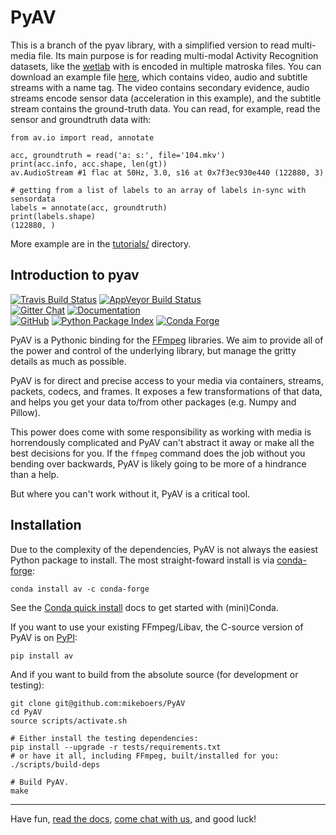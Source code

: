PyAV
====

This is a branch of the pyav library, with a simplified version to read multi-media file. Its main purpose is for reading multi-modal Activity Recognition datasets, like the [wetlab](http://earth.informatik.uni-freiburg.de/datasets/ubicomp2015) with is encoded in multiple matroska files. You can download an example file [here](http://earth.informatik.uni-freiburg.de/uploads/104.mkv), which contains video, audio and subtitle streams with a name tag. The video contains secondary evidence, audio streams encode sensor data (acceleration in this example), and the subtitle stream contains the ground-truth data. You can read, for example, read the sensor and groundtruth data with:

```
from av.io import read, annotate

acc, groundtruth = read('a: s:', file='104.mkv')
print(acc.info, acc.shape, len(gt))
av.AudioStream #1 flac at 50Hz, 3.0, s16 at 0x7f3ec930e440 (122880, 3)

# getting from a list of labels to an array of labels in-sync with sensordata
labels = annotate(acc, groundtruth)
print(labels.shape)
(122880, )
```

More example are in the [tutorials/](tutorials/) directory.

Introduction to pyav
--------------------

[![Travis Build Status][travis-badge]][travis] [![AppVeyor Build Status][appveyor-badge]][appveyor] \
[![Gitter Chat][gitter-badge]][gitter] [![Documentation][docs-badge]][docs] \
[![GitHub][github-badge]][github] [![Python Package Index][pypi-badge]][pypi] [![Conda Forge][conda-badge]][conda]

PyAV is a Pythonic binding for the [FFmpeg][ffmpeg] libraries. We aim to provide all of the power and control of the underlying library, but manage the gritty details as much as possible.

PyAV is for direct and precise access to your media via containers, streams, packets, codecs, and frames. It exposes a few transformations of that data, and helps you get your data to/from other packages (e.g. Numpy and Pillow).

This power does come with some responsibility as working with media is horrendously complicated and PyAV can't abstract it away or make all the best decisions for you. If the `ffmpeg` command does the job without you bending over backwards, PyAV is likely going to be more of a hindrance than a help.

But where you can't work without it, PyAV is a critical tool.


Installation
------------

Due to the complexity of the dependencies, PyAV is not always the easiest Python package to install. The most straight-foward install is via [conda-forge][conda-forge]:

```
conda install av -c conda-forge
```

See the [Conda quick install][conda-install] docs to get started with (mini)Conda.

If you want to use your existing FFmpeg/Libav, the C-source version of PyAV is on [PyPI][pypi]:

```
pip install av
```

And if you want to build from the absolute source (for development or testing):

```
git clone git@github.com:mikeboers/PyAV
cd PyAV
source scripts/activate.sh

# Either install the testing dependencies:
pip install --upgrade -r tests/requirements.txt
# or have it all, including FFmpeg, built/installed for you:
./scripts/build-deps

# Build PyAV.
make
```

---

Have fun, [read the docs][docs], [come chat with us][gitter], and good luck!



[appveyor-badge]: https://img.shields.io/appveyor/ci/mikeboers/PyAV/develop.svg?logo=appveyor&label=appveyor
[appveyor]: https://ci.appveyor.com/project/mikeboers/pyav
[conda-badge]: https://img.shields.io/conda/vn/conda-forge/av.svg?colorB=CCB39A
[conda]: https://anaconda.org/conda-forge/av
[docs-badge]: https://img.shields.io/badge/docs-on%20mikeboers.com-blue.svg
[docs]: http://docs.mikeboers.com/pyav/develop/
[gitter-badge]: https://img.shields.io/gitter/room/nwjs/nw.js.svg?logo=gitter&colorB=cc2b5e
[gitter]: https://gitter.im/mikeboers/PyAV
[pypi-badge]: https://img.shields.io/pypi/v/av.svg?colorB=CCB39A
[pypi]: https://pypi.org/project/av
[travis-badge]: https://img.shields.io/travis/mikeboers/PyAV/develop.svg?logo=travis&label=travis
[travis]: https://travis-ci.org/mikeboers/PyAV

[github-badge]: https://img.shields.io/badge/dynamic/xml.svg?label=github&url=https%3A%2F%2Fraw.githubusercontent.com%2Fmikeboers%2FPyAV%2Fdevelop%2FVERSION.txt&query=.&colorB=CCB39A&prefix=v
[github]: https://github.com/mikeboers/PyAV

[ffmpeg]: http://ffmpeg.org/
[conda-forge]: https://conda-forge.github.io/
[conda-install]: https://conda.io/docs/install/quick.html

